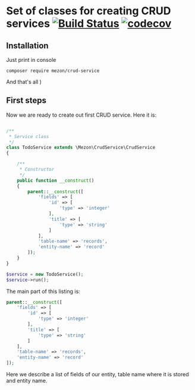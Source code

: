 # Set of classes for creating CRUD services [![Build Status](https://travis-ci.com/alexdodonov/mezon-crud-service.svg?branch=master)](https://travis-ci.com/alexdodonov/mezon-crud-service) [![codecov](https://codecov.io/gh/alexdodonov/mezon-crud-service/branch/master/graph/badge.svg)](https://codecov.io/gh/alexdodonov/mezon-crud-service)

## Installation

Just print in console

```
composer require mezon/crud-service
```

And that's all )

## First steps

Now we are ready to create out first CRUD service. Here it is:

```PHP

/**
 * Service class
 */
class TodoService extends \Mezon\CrudService\CrudService
{

    /**
     * Constructor
     */
    public function __construct()
    {
        parent::__construct([
            'fields' => [
                'id' => [
                    'type' => 'integer'
                ],
                'title' => [
                    'type' => 'string'
                ]
            ],
            'table-name' => 'records',
            'entity-name' => 'record'
        ]);
    }
}

$service = new TodoService();
$service->run();
```

The main part of this listing is:

```PHP
parent::__construct([
	'fields' => [
		'id' => [
			'type' => 'integer'
		],
		'title' => [
			'type' => 'string'
		]
	],
	'table-name' => 'records',
	'entity-name' => 'record'
]);
```

Here we describe a list of fields of our entity, table name where it is stored and entity name.